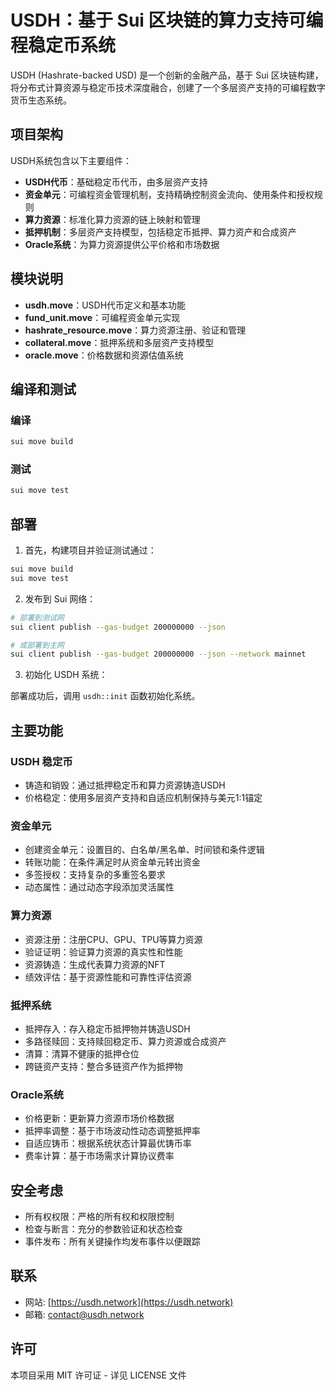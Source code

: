 # USDH：基于 Sui 区块链的算力支持可编程稳定币系统

USDH (Hashrate-backed USD) 是一个创新的金融产品，基于 Sui 区块链构建，将分布式计算资源与稳定币技术深度融合，创建了一个多层资产支持的可编程数字货币生态系统。

## 项目架构

USDH系统包含以下主要组件：

- **USDH代币**：基础稳定币代币，由多层资产支持
- **资金单元**：可编程资金管理机制，支持精确控制资金流向、使用条件和授权规则
- **算力资源**：标准化算力资源的链上映射和管理
- **抵押机制**：多层资产支持模型，包括稳定币抵押、算力资产和合成资产
- **Oracle系统**：为算力资源提供公平价格和市场数据

## 模块说明

- **usdh.move**：USDH代币定义和基本功能
- **fund_unit.move**：可编程资金单元实现
- **hashrate_resource.move**：算力资源注册、验证和管理
- **collateral.move**：抵押系统和多层资产支持模型
- **oracle.move**：价格数据和资源估值系统

## 编译和测试

### 编译

```bash
sui move build
```

### 测试

```bash
sui move test
```

## 部署

1. 首先，构建项目并验证测试通过：

```bash
sui move build
sui move test
```

2. 发布到 Sui 网络：

```bash
# 部署到测试网
sui client publish --gas-budget 200000000 --json

# 或部署到主网
sui client publish --gas-budget 200000000 --json --network mainnet
```

3. 初始化 USDH 系统：

部署成功后，调用 `usdh::init` 函数初始化系统。

## 主要功能

### USDH 稳定币

- 铸造和销毁：通过抵押稳定币和算力资源铸造USDH
- 价格稳定：使用多层资产支持和自适应机制保持与美元1:1锚定

### 资金单元

- 创建资金单元：设置目的、白名单/黑名单、时间锁和条件逻辑
- 转账功能：在条件满足时从资金单元转出资金
- 多签授权：支持复杂的多重签名要求
- 动态属性：通过动态字段添加灵活属性

### 算力资源

- 资源注册：注册CPU、GPU、TPU等算力资源
- 验证证明：验证算力资源的真实性和性能
- 资源铸造：生成代表算力资源的NFT
- 绩效评估：基于资源性能和可靠性评估资源

### 抵押系统

- 抵押存入：存入稳定币抵押物并铸造USDH
- 多路径赎回：支持赎回稳定币、算力资源或合成资产
- 清算：清算不健康的抵押仓位
- 跨链资产支持：整合多链资产作为抵押物

### Oracle系统

- 价格更新：更新算力资源市场价格数据
- 抵押率调整：基于市场波动性动态调整抵押率
- 自适应铸币：根据系统状态计算最优铸币率
- 费率计算：基于市场需求计算协议费率

## 安全考虑

- 所有权权限：严格的所有权和权限控制
- 检查与断言：充分的参数验证和状态检查
- 事件发布：所有关键操作均发布事件以便跟踪

## 联系

* 网站: [https://usdh.network](https://usdh.network)
* 邮箱: contact@usdh.network

## 许可

本项目采用 MIT 许可证 - 详见 LICENSE 文件 